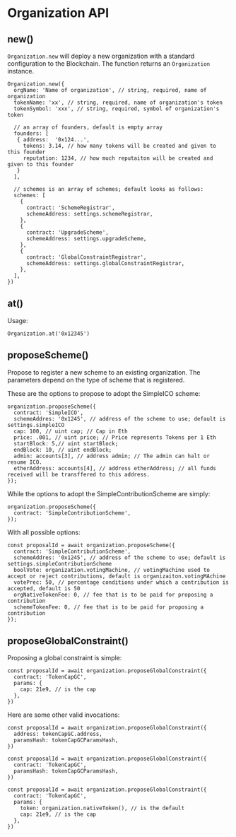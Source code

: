# Organization API

## new()

`Organization.new` will deploy a new organization with a standard configuration to
the Blockchain. The function returns an `Organization` instance.

    Organization.new({
      orgName: 'Name of organization', // string, required, name of organization
      tokenName: 'xx', // string, required, name of organization's token
      tokenSymbol: 'xxx', // string, required, symbol of organization's token

      // an array of founders, default is empty array
      founders: [
       { address:  '0x124...',
         tokens: 3.14, // how many tokens will be created and given to this founder
         reputation: 1234, // how much reputaiton will be created and given to this founder
       }
      ],  

      // schemes is an array of schemes; default looks as follows:  
      schemes: [
        {
          contract: 'SchemeRegistrar',
          schemeAddress: settings.schemeRegistrar,
        },
        {
          contract: 'UpgradeScheme',
          schemeAddress: settings.upgradeScheme,
        },
        {
          contract: 'GlobalConstraintRegistrar',
          schemeAddress: settings.globalConstraintRegistrar,
        },
      ],
    })


## at()

Usage:

    Organization.at('0x12345')

## proposeScheme()

Propose to register a new scheme to an existing organization. The parameters depend on the
type of scheme that is registered.

These are the options to propose to adopt the SimpleICO scheme:

    organization.proposeScheme({
      contract: 'SimpleICO',
      schemeAddres: '0x1245', // address of the scheme to use; default is settings.simpleICO
      cap: 100, // uint cap; // Cap in Eth
      price: .001, // uint price; // Price represents Tokens per 1 Eth
      startBlock: 5,// uint startBlock;
      endBlock: 10, // uint endBlock;
      admin: accounts[3], // address admin; // The admin can halt or resume ICO.
      etherAddress: accounts[4], // address etherAddress; // all funds received will be transffered to this address.
    });

While the options to adopt the SimpleContributionScheme are simply:

    organization.proposeScheme({
      contract: 'SimpleContributionScheme',
    });

With all possible options:


    const proposalId = await organization.proposeScheme({
      contract: 'SimpleContributionScheme',
      schemeAddres: '0x1245', // address of the scheme to use; default is settings.simpleContributionScheme
      boolVote: organization.votingMachine, // votingMachine used to accept or reject contributions, default is organizaiton.votingMAchine
      votePrec: 50, // percentage conditions under which a contribution is accepted, default is 50
      orgNativeTokenFee: 0, // fee that is to be paid for proposing a contribution
      schemeTokenFee: 0, // fee that is to be paid for proposing a contribution
    });

## proposeGlobalConstraint()

Proposing a global constraint is simple:

    const proposalId = await organization.proposeGlobalConstraint({
      contract: 'TokenCapGC',
      params: {
        cap: 21e9, // is the cap
      },
    })

Here are some other valid invocations:

    const proposalId = await organization.proposeGlobalConstraint({
      address: tokenCapGC.address,
      paramsHash: tokenCapGCParamsHash,
    })

    const proposalId = await organization.proposeGlobalConstraint({
      contract: 'TokenCapGC',
      paramsHash: tokenCapGCParamsHash,
    })

    const proposalId = await organization.proposeGlobalConstraint({
      contract: 'TokenCapGC',
      params: {
        token: organization.nativeToken(), // is the default
        cap: 21e9, // is the cap
      },
    })
